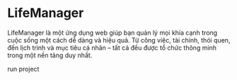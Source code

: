 # LifeManager
LifeManager là một ứng dụng web giúp bạn quản lý mọi khía cạnh trong cuộc sống một cách dễ dàng và hiệu quả. Từ công việc, tài chính, thói quen, đến lịch trình và mục tiêu cá nhân – tất cả đều được tổ chức thông minh trong một nền tảng duy nhất.

run project
